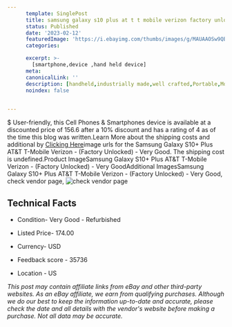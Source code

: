```yaml
---
      template: SinglePost
      title: samsung galaxy s10 plus at t t mobile verizon factory unlocked very good
      status: Published
      date: '2023-02-12'
      featuredImage: 'https://i.ebayimg.com/thumbs/images/g/MAUAAOSw9QBhQKJd/s-l225.jpg'
      categories: 

      excerpt: >-
        [smartphone,device ,hand held device]
      meta:
      canonicalLink: ''
      description: [handheld,industrially made,well crafted,Portable,Mobile,Compact,Convenient,Lightweight,Maneuverable,Man-portable,Miniature,Carriable,Hand-held,Light,Holdable,Transportable,Mobile device,Pocket-sized,On-the-go,Wireless,Cordless,Compact size,Convenient size, smartphone,device ,hand held device]
      noindex: false

        
---
```

$
    User-friendly, this Cell Phones & Smartphones device is available at a discounted price of 156.6 after a 10% discount and has a rating of 4 as of the time this blog was written.Learn More about the shipping costs and additional by [Clicking Here](https://www.ebay.com/itm/255107348793?hash=item3b65953939%3Ag%3AMAUAAOSw9QBhQKJd&mkevt=1&mkcid=1&mkrid=711-53200-19255-0&campid=%253CePNCampaignId%253E&customid=%253CreferenceId%253E&toolid=10049)image urls for the Samsung Galaxy S10+ Plus AT&T T-Mobile Verizon - (Factory Unlocked) - Very Good. The shipping cost is undefined.Product ImageSamsung Galaxy S10+ Plus AT&T T-Mobile Verizon - (Factory Unlocked) - Very GoodAdditional ImagesSamsung Galaxy S10+ Plus AT&T T-Mobile Verizon - (Factory Unlocked) - Very Good, check vendor page, ![check vendor page](https://origin-galleryplus.ebayimg.com/ws/web/255107348793_2_0_1/225x225.jpg,https://origin-galleryplus.ebayimg.com/ws/web/255107348793_3_0_1/225x225.jpg,https://origin-galleryplus.ebayimg.com/ws/web/255107348793_4_0_1/225x225.jpg,https://origin-galleryplus.ebayimg.com/ws/web/255107348793_5_0_1/225x225.jpg,https://origin-galleryplus.ebayimg.com/ws/web/255107348793_6_0_1/225x225.jpg,https://origin-galleryplus.ebayimg.com/ws/web/255107348793_7_0_1/225x225.jpg,https://origin-galleryplus.ebayimg.com/ws/web/255107348793_8_0_1/225x225.jpg,https://origin-galleryplus.ebayimg.com/ws/web/255107348793_9_0_1/225x225.jpg,https://origin-galleryplus.ebayimg.com/ws/web/255107348793_10_0_1/225x225.jpg,https://origin-galleryplus.ebayimg.com/ws/web/255107348793_11_0_1/225x225.jpg,https://origin-galleryplus.ebayimg.com/ws/web/255107348793_12_0_1/225x225.jpg,https://origin-galleryplus.ebayimg.com/ws/web/255107348793_13_0_1/225x225.jpg)
    
    

 ## Technical Facts 



     
      

 - Condition- Very Good - Refurbished 


      

 - Listed Price- 174.00 


      

 - Currency- USD 


      

 - Feedback score - 35736 


      

 - Location - US 


      
      

 *_This post may contain affiliate links from eBay and other third-party websites. As an eBay affiliate, we earn from qualifying purchases. Although we do our best to keep the information up-to-date and accurate, please check the date and all details with the vendor's website before making a purchase. Not all data may be accurate._*



    
    
    
    
    